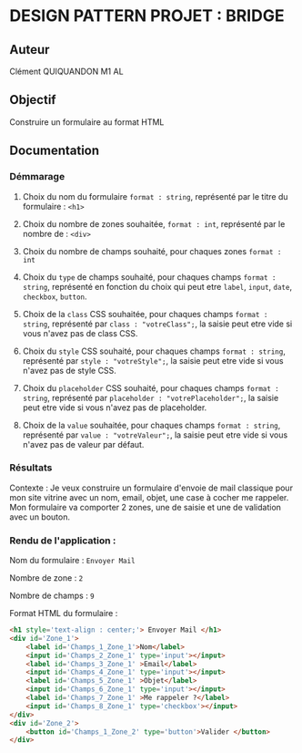 # DESIGN PATTERN PROJET : BRIDGE

## Auteur 
Clément QUIQUANDON M1 AL

## Objectif 
Construire un formulaire au format HTML 

## Documentation

### Démmarage

1. Choix du nom du formulaire `format : string`, représenté par le titre du formulaire : `<h1>`

2. Choix du nombre de zones souhaitée, `format : int`, représenté par le nombre de : `<div>` 

3. Choix du nombre de champs souhaité, pour chaques zones `format : int`

4. Choix du `type` de champs souhaité, pour chaques champs `format : string`, représenté en fonction du choix qui peut etre `label`, `input`, `date`, `checkbox`, `button`.

5. Choix de la `class` CSS souhaitée, pour chaques champs `format : string`, représenté par `class : "votreClass";`, la saisie peut etre vide si vous n'avez pas de class CSS.

6. Choix du `style` CSS souhaité, pour chaques champs `format : string`, représenté par `style : "votreStyle";`, la saisie peut etre vide si vous n'avez pas de style CSS.

7. Choix du `placeholder` CSS souhaité, pour chaques champs `format : string`, représenté par  `placeholder : "votrePlaceholder";`, la saisie peut etre vide si vous n'avez pas de placeholder.

8. Choix de la `value` souhaitée, pour chaques champs `format : string`, représenté par  `value : "votreValeur";`, la saisie peut etre vide si vous n'avez pas de valeur par défaut.

### Résultats

Contexte : Je veux construire un formulaire d'envoie de mail classique pour mon site vitrine avec un nom, email, objet, une case à cocher me rappeler.
Mon formulaire va comporter 2 zones, une de saisie et une de validation avec un bouton.

### Rendu de l'application : 

Nom du formulaire : `Envoyer Mail`

Nombre de zone : `2`

Nombre de champs : `9`

Format HTML du formulaire : 

```html
<h1 style='text-align : center;'> Envoyer Mail </h1>
<div id='Zone_1'>
    <label id='Champs_1_Zone_1'>Nom</label>
    <input id='Champs_2_Zone_1' type='input'></input>
    <label id='Champs_3_Zone_1' >Email</label>
    <input id='Champs_4_Zone_1' type='input'></input>
    <label id='Champs_5_Zone_1' >Objet</label>
    <input id='Champs_6_Zone_1' type='input'></input>
    <label id='Champs_7_Zone_1' >Me rappeler ?</label>
    <input id='Champs_8_Zone_1' type='checkbox'></input>
</div>
<div id='Zone_2'>
    <button id='Champs_1_Zone_2' type='button'>Valider </button>
</div>
```